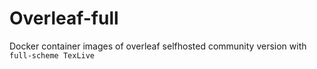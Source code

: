 # Overleaf-full
Docker container images of overleaf selfhosted community version with `full-scheme TexLive`
